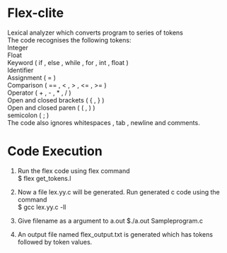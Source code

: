 # Flex-clite
Lexical analyzer which converts program to series of tokens <br/>
The code recognises the following tokens: <br/>
  Integer  <br/>
  Float  <br/>
  Keyword ( if , else , while , for , int , float )  <br/>
  Identifier  <br/>
  Assignment ( = )  <br/>
  Comparison ( == , < , > , <= , >= )  <br/>
  Operator ( + , - , * , / )  <br/>
  Open and closed brackets ( { , } ) <br/>
  Open and closed paren ( ( , ) ) <br/>
  semicolon ( ; )  <br/>
The code also ignores whitespaces , tab , newline and comments. <br/>

  
# Code Execution
1) Run the flex code using flex command  <br/>
  $ flex get_tokens.l <br/>

2) Now a file lex.yy.c will be generated. Run generated c code using the command <br/>
  $ gcc lex.yy.c -ll <br/>

3) Give filename as a argument to a.out 
  $./a.out Sampleprogram.c <br/> 
 

4) An output file named flex_output.txt is generated which has tokens followed by token values. <br/>
